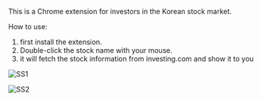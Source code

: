 This is a Chrome extension for investors in the Korean stock market.

How to use:
1. first install the extension.
2. Double-click the stock name with your mouse.
3. it will fetch the stock information from investing.com and show it to you

![SS1](https://github.com/user-attachments/assets/0b426254-0560-4f31-8ce7-479d996635b5)

![SS2](https://github.com/user-attachments/assets/abd9a0ae-b64c-46c3-8a4b-aa179f598713)

